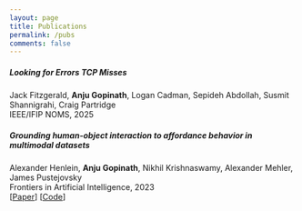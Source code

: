```yaml
---
layout: page
title: Publications
permalink: /pubs
comments: false
---
```


<div class="row justify-content-between">

   
<div class="col-md-8 pr-5">
   <h5>Looking for Errors TCP Misses</h5>
Jack Fitzgerald, <b>Anju Gopinath</b>, Logan Cadman, Sepideh Abdollah, Susmit Shannigrahi, Craig Partridge
   <br/>IEEE/IFIP NOMS, 2025
    <br/>
</div>

<div class="col-md-8 pr-5">
<h5>Grounding human-object interaction to affordance behavior in multimodal datasets
</h5>
   Alexander Henlein, <b>Anju Gopinath</b>, Nikhil Krishnaswamy, Alexander Mehler, James Pustejovsky
   <br/>Frontiers in Artificial Intelligence, 2023
   <br/>[<a href="https://www.ncbi.nlm.nih.gov/pmc/articles/PMC9923013/">Paper</a>] [<a href="https://github.com/VoxML/affordance-annotation">Code</a>]
 

</div>


</div>

